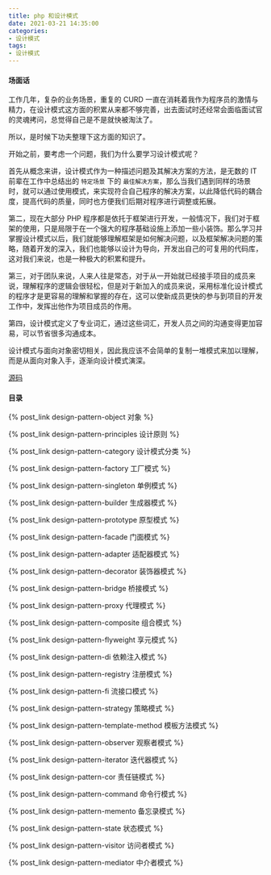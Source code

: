 ```yaml
---
title: php 和设计模式
date: 2021-03-21 14:35:00
categories:
- 设计模式
tags:
- 设计模式
---
```


#### 场面话

工作几年，复杂的业务场景，重复的 CURD 一直在消耗着我作为程序员的激情与精力，在设计模式这方面的积累从来都不够完善，出去面试时还经常会面临面试官的灵魂拷问，总觉得自己是不是就快被淘汰了。

所以，是时候下功夫整理下这方面的知识了。

开始之前，要考虑一个问题，我们为什么要学习设计模式呢？

首先从概念来讲，设计模式作为一种描述问题及其解决方案的方法，是无数的 IT 前辈在工作中总结出的 `特定场景` 下的 `最佳解决方案`，那么当我们遇到同样的场景时，就可以通过使用模式，来实现符合自己程序的解决方案，以此降低代码的耦合度，提高代码的质量，同时也方便我们后期对程序进行调整或拓展。

第二，现在大部分 PHP 程序都是依托于框架进行开发，一般情况下，我们对于框架的使用，只是局限于在一个强大的程序基础设施上添加一些小装饰。那么学习并掌握设计模式以后，我们就能够理解框架是如何解决问题，以及框架解决问题的策略，随着开发的深入，我们也能够以设计为导向，开发出自己的可复用的代码库，这对我们来说，也是一种极大的积累和提升。

第三，对于团队来说，人来人往是常态，对于从一开始就已经接手项目的成员来说，理解程序的逻辑会很轻松，但是对于新加入的成员来说，采用标准化设计模式的程序才是更容易的理解和掌握的存在，这可以使新成员更快的参与到项目的开发工作中，发挥出他作为项目成员的作用。

第四，设计模式定义了专业词汇，通过这些词汇，开发人员之间的沟通变得更加容易，可以节省很多沟通成本。

设计模式与面向对象密切相关，因此我应该不会简单的复制一堆模式来加以理解，而是从面向对象入手，逐渐向设计模式演深。

[源码](https://github.com/m-finder/design-pattern)

#### 目录

{% post_link design-pattern-object  对象 %}


{% post_link design-pattern-principles  设计原则 %}


{% post_link design-pattern-category 设计模式分类 %}


{% post_link design-pattern-factory 工厂模式 %}


{% post_link design-pattern-singleton 单例模式 %}


{% post_link design-pattern-builder 生成器模式 %}


{% post_link design-pattern-prototype 原型模式 %}



{% post_link design-pattern-facade 门面模式 %}


{% post_link design-pattern-adapter 适配器模式 %}


{% post_link design-pattern-decorator 装饰器模式 %}


{% post_link design-pattern-bridge 桥接模式 %}


{% post_link design-pattern-proxy 代理模式 %}


{% post_link design-pattern-composite 组合模式 %}


{% post_link design-pattern-flyweight 享元模式 %}


{% post_link design-pattern-di 依赖注入模式 %}


{% post_link design-pattern-registry 注册模式 %}


{% post_link design-pattern-fi 流接口模式 %}


{% post_link design-pattern-strategy 策略模式 %}


{% post_link design-pattern-template-method 模板方法模式 %}


{% post_link design-pattern-observer 观察者模式 %}


{% post_link design-pattern-iterator 迭代器模式 %}


{% post_link design-pattern-cor 责任链模式 %}


{% post_link design-pattern-command 命令行模式 %}


{% post_link design-pattern-memento 备忘录模式 %}


{% post_link design-pattern-state 状态模式 %}


{% post_link design-pattern-visitor 访问者模式 %}


{% post_link design-pattern-mediator 中介者模式 %}
